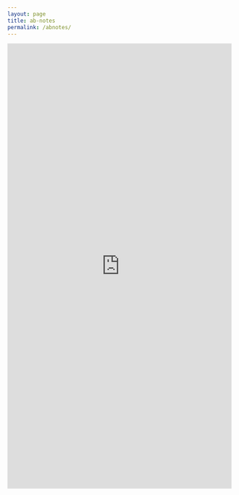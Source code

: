 ```yaml
---
layout: page
title: ab-notes
permalink: /abnotes/
---
```


<iframe width="100%" height="1000" style="border: none;" src="https://allreals.github.io/d-ca-html/ab.html"></iframe>

